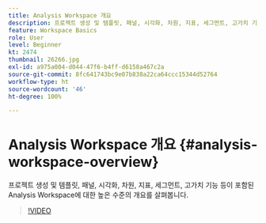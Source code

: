 ```yaml
---
title: Analysis Workspace 개요
description: 프로젝트 생성 및 템플릿, 패널, 시각화, 차원, 지표, 세그먼트, 고가치 기능 등이 포함된 Analysis Workspace에 대한 높은 수준의 개요를 살펴봅니다.
feature: Workspace Basics
role: User
level: Beginner
kt: 2474
thumbnail: 26266.jpg
exl-id: a975a004-d044-47f6-b4ff-d6158a467c2a
source-git-commit: 8fc641743bc9e07b838a22ca64ccc15344d52764
workflow-type: ht
source-wordcount: '46'
ht-degree: 100%

---
```


# Analysis Workspace 개요 {#analysis-workspace-overview}

프로젝트 생성 및 템플릿, 패널, 시각화, 차원, 지표, 세그먼트, 고가치 기능 등이 포함된 Analysis Workspace에 대한 높은 수준의 개요를 살펴봅니다.

>[!VIDEO](https://video.tv.adobe.com/v/26266/?quality=12&learn=on)
